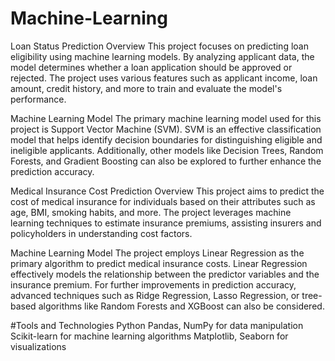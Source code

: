 # Machine-Learning

Loan Status Prediction
Overview
This project focuses on predicting loan eligibility using machine learning models. By analyzing applicant data, the model determines whether a loan application should be approved or rejected. The project uses various features such as applicant income, loan amount, credit history, and more to train and evaluate the model's performance.

Machine Learning Model
The primary machine learning model used for this project is Support Vector Machine (SVM). SVM is an effective classification model that helps identify decision boundaries for distinguishing eligible and ineligible applicants. Additionally, other models like Decision Trees, Random Forests, and Gradient Boosting can also be explored to further enhance the prediction accuracy.

Medical Insurance Cost Prediction
Overview
This project aims to predict the cost of medical insurance for individuals based on their attributes such as age, BMI, smoking habits, and more. The project leverages machine learning techniques to estimate insurance premiums, assisting insurers and policyholders in understanding cost factors.

Machine Learning Model
The project employs Linear Regression as the primary algorithm to predict medical insurance costs. Linear Regression effectively models the relationship between the predictor variables and the insurance premium. For further improvements in prediction accuracy, advanced techniques such as Ridge Regression, Lasso Regression, or tree-based algorithms like Random Forests and XGBoost can also be considered.


#Tools and Technologies
Python
Pandas, NumPy for data manipulation
Scikit-learn for machine learning algorithms
Matplotlib, Seaborn for visualizations
